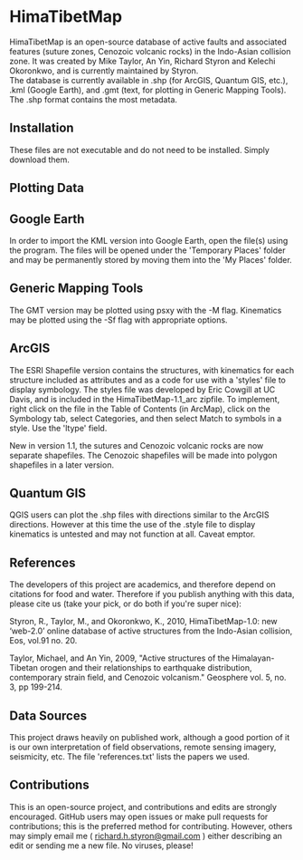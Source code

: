 HimaTibetMap
===================

HimaTibetMap is an open-source database of active faults and associated features (suture zones, Cenozoic volcanic rocks) in the Indo-Asian collision zone.  It was created by Mike Taylor, An Yin, Richard Styron and Kelechi Okoronkwo, and is currently maintained by Styron.  
The database is currently available in .shp (for ArcGIS, Quantum GIS, etc.), .kml (Google Earth), and .gmt (text, for plotting in Generic Mapping Tools).  The .shp format contains the most metadata.


Installation
----------------

These files are not executable and do not need to be installed.  Simply download them.


Plotting Data
----------

Google Earth
-------------

In order to import the KML version into Google Earth, open the file(s) using the program.  The files will be opened under the 'Temporary Places' folder and may be permanently stored by moving them into the 'My Places' folder.

Generic Mapping Tools
----------------------

The GMT version may be plotted using psxy with the -M flag.  Kinematics may be plotted using the -Sf flag with appropriate options.

ArcGIS
-------
The ESRI Shapefile version contains the structures, with kinematics for each structure included as attributes and as a code for use with a 'styles' file to display symbology.  The styles file was developed by Eric Cowgill at UC Davis, and is included in the HimaTibetMap-1.1_arc zipfile. To implement, right click on the file in the Table of Contents (in ArcMap), click on the Symbology tab, select Categories, and then select Match to symbols in a style.  Use the 'ltype' field.

New in version 1.1, the sutures and Cenozoic volcanic rocks are now separate shapefiles.  The Cenozoic shapefiles will be made into polygon shapefiles in a later version.

Quantum GIS
-------------

QGIS users can plot the .shp files with directions similar to the ArcGIS directions.  However at this time the use of the .style file to display kinematics is untested and may not function at all.  Caveat emptor.

References
--------------
The developers of this project are academics, and therefore depend on citations for food and water.  Therefore if you publish anything with this data, please cite us (take your pick, or do both if you're super nice):

Styron, R., Taylor, M., and Okoronkwo, K., 2010, HimaTibetMap-1.0: new ‘web-2.0’ online database of active structures from the Indo-Asian collision, Eos, vol.91 no. 20.

Taylor, Michael, and An Yin, 2009, "Active structures of the Himalayan-Tibetan orogen and their relationships to earthquake distribution, contemporary strain field, and Cenozoic volcanism." Geosphere vol. 5, no. 3, pp 199-214.


Data Sources
--------------
This project draws heavily on published work, although a good portion of it is our own interpretation of field observations, remote sensing imagery, seismicity, etc.  The file 'references.txt' lists the papers we used.

Contributions
---------------
This is an open-source project, and contributions and edits are strongly encouraged.  GitHub users may open issues or make pull requests for contributions; this is the preferred method for contributing.  However, others may simply email me ( richard.h.styron@gmail.com ) either describing an edit or sending me a new file.  No viruses, please!